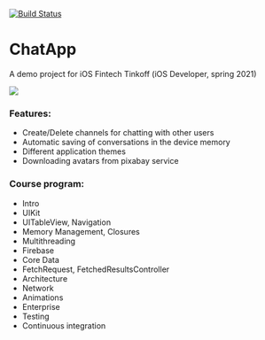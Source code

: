 [![Build Status](https://github.com/dmsezv/ChatApp/actions/workflows/github.yml/badge.svg?branch=continuous-integration)](https://github.com/dmsezv/ChatApp/actions/workflows/github.yml)


# ChatApp
A demo project for iOS Fintech Tinkoff (iOS Developer, spring 2021)

![](preview/prev.gif)

### Features:
- Create/Delete channels for chatting with other users
- Automatic saving of conversations in the device memory
- Different application themes
- Downloading avatars from pixabay service

### Course program:
- Intro
- UIKit
- UITableView, Navigation
- Memory Management, Closures
- Multithreading
- Firebase
- Core Data
- FetchRequest, FetchedResultsController
- Architecture
- Network
- Animations
- Enterprise
- Testing
- Continuous integration

